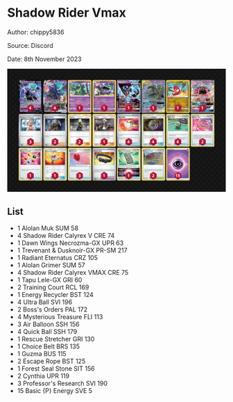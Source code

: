 # Shadow Rider Vmax

Author: chippy5836

Source: Discord

Date: 8th November 2023

![decklist](../../images/PAR/Shadow%20Rider%20Vmax/1-%20Shadow%20Rider%20Vmax.png)

## List

* 1 Alolan Muk SUM 58
* 4 Shadow Rider Calyrex V CRE 74
* 1 Dawn Wings Necrozma-GX UPR 63
* 1 Trevenant & Dusknoir-GX PR-SM 217
* 1 Radiant Eternatus CRZ 105
* 1 Alolan Grimer SUM 57
* 4 Shadow Rider Calyrex VMAX CRE 75
* 1 Tapu Lele-GX GRI 60
* 2 Training Court RCL 169
* 1 Energy Recycler BST 124
* 4 Ultra Ball SVI 196
* 2 Boss's Orders PAL 172
* 4 Mysterious Treasure FLI 113
* 3 Air Balloon SSH 156
* 4 Quick Ball SSH 179
* 1 Rescue Stretcher GRI 130
* 1 Choice Belt BRS 135
* 1 Guzma BUS 115
* 2 Escape Rope BST 125
* 1 Forest Seal Stone SIT 156
* 2 Cynthia UPR 119
* 3 Professor's Research SVI 190
* 15 Basic {P} Energy SVE 5
